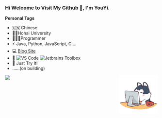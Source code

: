 ### Hi Welcome to Visit My Github 👋, I'm YouYi.



**Personal Tags**

- 🇨🇳 Chinese
- 🧑‍🎓Hohai University
- 🧑🏻‍💻Programmer
- ⚡  Java, Python, JavaScript, C ...
- :computer: [Blog Site](https://www.codejuzi.icu)
- 📜 ![VS Code](http://img.shields.io/badge/-VS%20Code-007ACC?style=flat-square&logo=visual-studio-code&logoColor=ffffff) ![Jetbrains Toolbox](https://img.shields.io/badge/Jetbrains-Toolbox-007ACC?style=flat-square&logo=intellij-idea&logoColor=ffffff)
- 💪 Just Try It!
- ......(on building)

<img align="left" height="137px" src="https://github-readme-stats.vercel.app/api?username=dingxinliang88&count_private=true&hide&hide_title=true&hide_border=true&show_icons=true&line_height=21&bg_color=0,EC6C6C,FFD479,FFFC79,73FA79&theme=graywhite&locale=cn" />



<div align="right">
<img src=assets/angry.gif/>
</div>


